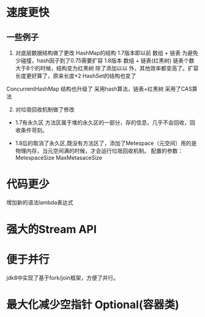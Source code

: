 # 速度更快
## 一些例子
1. 对底层数据结构做了更改
HashMap的结构
    1.7版本即以前    数组 + 链表    为避免少碰撞，hash因子到了0.75需要扩容
    1.8版本          数组 + 链表(红黑树)    链表个数大于8个的时候，结构变为红黑树  除了添加以以                                         外，其他效率都变高了。扩容长度更好算了，原来长度*2
  HashSet的结构也变了

  ConcurrentHashMap 结构也升级了
            采用hash算法，链表+红黑树
            采用了CAS算法

2. 对垃圾回收机制做了修改
* 1.7有永久区         方法区属于堆的永久区的一部分，存的信息，几乎不会回收，回收条件苛刻。

* 1.8后的取消了永久区,既没有方法区了，添加了Metespace（元空间）用的是物理内存，当元空间满的时候，才会运行垃圾回收机制。
配置的参数：
            MetespaceSize
            MaxMetasaceSize

# 代码更少
增加新的语法lambda表达式

# 强大的Stream API

# 便于并行
jdk8中实现了基于fork/join框架，方便了并行。

# 最大化减少空指针 Optional(容器类)